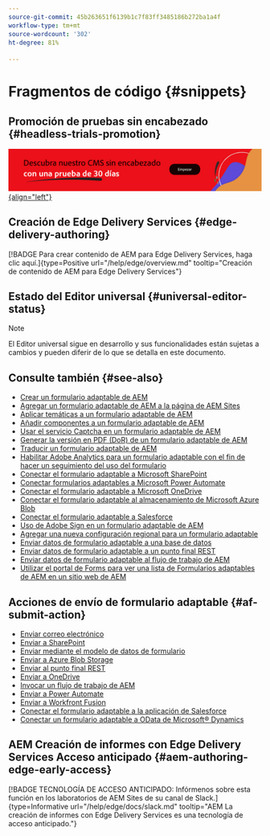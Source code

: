 ```yaml
---
source-git-commit: 45b263651f6139b1c7f83ff3485186b272ba1a4f
workflow-type: tm+mt
source-wordcount: '302'
ht-degree: 81%

---
```

# Fragmentos de código {#snippets}

## Promoción de pruebas sin encabezado {#headless-trials-promotion}

[![Conozca nuestro CMS sin encabezado con prueba de 30 días](./assets/aem-headless-trial-promo.png){align="left"}](https://commerce.adobe.com/business-trial/sign-up?items%5B0%5D%5Bid%5D=649A1AF5CBC5467A25E84F2561274821&amp;cli=headless_exl_banner_campaign&amp;co=US&amp;lang=en)

## Creación de Edge Delivery Services {#edge-delivery-authoring}

[!BADGE Para crear contenido de AEM para Edge Delivery Services, haga clic aquí.]{type=Positive url="/help/edge/overview.md" tooltip="Creación de contenido de AEM para Edge Delivery Services"}

## Estado del Editor universal {#universal-editor-status}

>[!NOTE]
>
>El Editor universal sigue en desarrollo y sus funcionalidades están sujetas a cambios y pueden diferir de lo que se detalla en este documento.

## Consulte también {#see-also}

* [Crear un formulario adaptable de AEM](/help/forms/creating-adaptive-form-core-components.md)
* [Agregar un formulario adaptable de AEM a la página de AEM Sites](/help/forms/create-or-add-an-adaptive-form-to-aem-sites-page.md)
* [Aplicar temáticas a un formulario adaptable de AEM](/help/forms/using-themes-in-core-components.md)
* [Añadir componentes a un formulario adaptable de AEM](https://experienceleague.adobe.com/docs/experience-manager-core-components/using/adaptive-forms/introduction.html?lang=es#components)
* [Usar el servicio Captcha en un formulario adaptable de AEM](/help/forms/captcha-adaptive-forms-core-components.md)
* [Generar la versión en PDF (DoR) de un formulario adaptable de AEM](/help/forms/generate-document-of-record-core-components.md)
* [Traducir un formulario adaptable de AEM](/help/forms/using-aem-translation-workflow-to-localize-adaptive-forms-core-components.md)
* [Habilitar Adobe Analytics para un formulario adaptable con el fin de hacer un seguimiento del uso del formulario](/help/forms/enable-adobe-analytics-adaptive-form-using-experience-cloud-setup-automation.md)
* [Conectar el formulario adaptable a Microsoft SharePoint](/help/forms/configure-submit-actions-core-components.md#submit-to-sharedrive)
* [Conectar formularios adaptables a Microsoft Power Automate](/help/forms/configure-submit-actions-core-components.md#microsoft-power-automate)
* [Conectar el formulario adaptable a Microsoft OneDrive](/help/forms/configure-submit-actions-core-components.md#create-a-onedrive-configuration)
* [Conectar el formulario adaptable al almacenamiento de Microsoft Azure Blob](/help/forms/configure-submit-actions-core-components.md#azure-blob-storage)
* [Conectar el formulario adaptable a Salesforce](/help/forms/oauth2-client-credentials-flow-for-server-to-server-integration.md)
* [Uso de Adobe Sign en un formulario adaptable de AEM](/help/forms/working-with-adobe-sign.md)
* [Agregar una nueva configuración regional para un formulario adaptable](/help/forms/supporting-new-language-localization-core-components.md)
* [Enviar datos de formulario adaptable a una base de datos](https://experienceleague.adobe.com/docs/experience-manager-cloud-service/content/forms/integrate/use-form-data-model/data-integration.html?lang=es)
* [Enviar datos de formulario adaptable a un punto final REST](/help/forms/configure-submit-actions-core-components.md#submit-to-rest-endpoint)
* [Enviar datos de formulario adaptable al flujo de trabajo de AEM](/help/forms/configure-submit-actions-core-components.md#invoke-an-aem-workflow)
* [Utilizar el portal de Forms para ver una lista de Formularios adaptables de AEM en un sitio web de AEM](/help/forms/configure-forms-portal.md)

## Acciones de envío de formulario adaptable {#af-submit-action}

* [Enviar correo electrónico](/help/forms/configure-submit-action-send-email.md)
* [Enviar a SharePoint](/help/forms/configure-submit-action-sharepoint.md)
* [Enviar mediante el modelo de datos de formulario](/help/forms/using-form-data-model.md#write-submitted-adaptive-form-data-into-data-sources-write-af)
* [Enviar a Azure Blob Storage](/help/forms/configure-submit-action-azure-blob-storage.md)
* [Enviar al punto final REST](/help/forms/configure-submit-action-restpoint.md)
* [Enviar a OneDrive](/help/forms/configure-submit-action-onedrive.md)
* [Invocar un flujo de trabajo de AEM](/help/forms/configure-submit-action-workflow.md)
* [Enviar a Power Automate](/help/forms/forms-microsoft-power-automate-integration.md)
* [Enviar a Workfront Fusion](/help/forms/submit-adaptive-form-to-workfront-fusion.md)
* [Conectar el formulario adaptable a la aplicación de Salesforce](/help/forms/oauth2-client-credentials-flow-for-server-to-server-integration.md)
* [Conectar un formulario adaptable a OData de Microsoft® Dynamics](/help/forms/ms-dynamics-odata-configuration.md)

## AEM Creación de informes con Edge Delivery Services Acceso anticipado {#aem-authoring-edge-early-access}

[!BADGE TECNOLOGÍA DE ACCESO ANTICIPADO: Infórmenos sobre esta función en los laboratorios de AEM Sites de su canal de Slack.]{type=Informative url="/help/edge/docs/slack.md" tooltip="AEM La creación de informes con Edge Delivery Services es una tecnología de acceso anticipado."}
